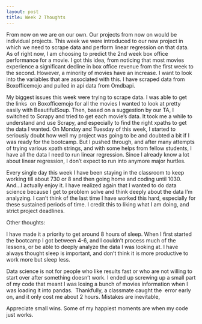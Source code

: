 ```yaml
---
layout: post
title: Week 2 Thoughts
---
```


From now on we are on our own. Our projects from now on would be individual projects. This week we were introduced to our new project in which we need to scrape data and perform linear regression on that data. As of right now, I am choosing to predict the 2nd week box office performance for a movie. I got this idea, from noticing that most movies experience a significant decline in box office revenue from the first week to the second. However, a minority of movies have an increase. I want to look into the variables that are associated with this. I have scraped data from Boxofficemojo and pulled in api data from Omdbapi.

My biggest issues this week were trying to scrape data. I was able to get the links  on Boxofficemojo for all the movies I wanted to look at pretty easily with BeautifulSoup. Then, based on a suggestion by our TA, I switched to Scrapy and tried to get each movie’s data. It took me a while to understand and use Scrapy, and especially to find the right xpaths to get the data I wanted. On Monday and Tuesday of this week, I started to seriously doubt how well my project was going to be and doubted a bit if I was ready for the bootcamp. But I pushed through, and after many attempts of trying various xpath strings, and with some helps from fellow students, I have all the data I need to run linear regression. Since I already know a lot about linear regression, I don’t expect to run into anymore major hurtles.

Every single day this week I have been staying in the classroom to keep working till about 730 or 8 and then going home and coding until 1030. And…I actually enjoy it. I have realized again that I wanted to do data science because I get to problem solve and think deeply about the data I’m analyzing. I can’t think of the last time I have worked this hard, especially for these sustained periods of time. I credit this to liking what I am doing, and strict project deadlines. 

  

Other thoughts:

I have made it a priority to get around 8 hours of sleep. When I first started the bootcamp I got between 4-6, and I couldn’t process much of the lessons, or be able to deeply analyze the data I was looking at. I have always thought sleep is important, and don’t think it is more productive to work more but sleep less.

Data science is not for people who like results fast or who are not willing to start over after something doesn’t work. I ended up screwing up a small part of my code that meant I was losing a bunch of movies information when I was loading it into pandas.  Thankfully, a classmate caught the  error early on, and it only cost me about 2 hours. Mistakes are inevitable, 

Appreciate small wins. Some of my happiest moments are when my code just works. 
